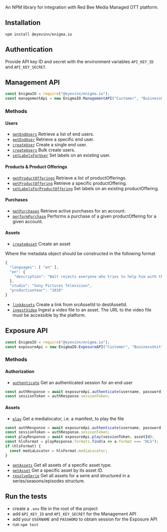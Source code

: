 An NPM library for integration with Red Bee Media Managed OTT platform.

## Installation

```
npm install @eyevinn/enigma.io
```

## Authentication

Provide API key ID and secret with the environment variables `API_KEY_ID` and `API_KEY_SECRET`.

## Management API

```js
const EnigmaIO = require("@eyevinn/enigma.io");
const managementApi = new EnigmaIO.ManagementAPI("Customer", "BusinessUnit");
```

### Methods

#### Users

- [`getEndUsers`](src/api/mgmt.js#L24) Retrieve a list of end users.
- [`getEndUser`](src/api/mgmt.js#L34) Retrieve a specific end user.
- [`createUser`](src/api/mgmt.js#L43) Create a single end user.
- [`createUsers`](src/api/mgmt.js#L54) Bulk create users.
- [`setLabelsForUser`](src/api/mgmt.js#L64) Set labels on an existing user.

#### Products & Product Offerings

- [`getProductOfferings`](src/api/mgmt.js#L76) Retrieve a list of productOfferings.
- [`getProductOffering`](src/api/mgmt.js#L88) Retrieve a specific productOffering.
- [`setLabelsForProductOffering`](src/api/mgmt.js#L97) Set labels on an existing productOffering.

#### Purchases

- [`getPurchases`](src/api/mgmt.js#L107) Retrieve active purchases for an account.
- [`performPurchase`](src/api/mgmt.js#L116) Performs a purchase of a given productOffering for a given account.

#### Assets

- [`createAsset`](src/api/mgmt.js#L125) Create an asset

Where the metadata object should be constructed in the following format
```js
{
  "languages": [ "en" ],
  "en": {
    "description": "Walt rejects everyone who tries to help him with the cancer. Jesse tries his best to create Walt's meth, with the help of an old friend."
  },
  "studio": "Sony Pictures Television",
  "productionYear": "2019"
}
```

- [`linkAssets`](src/api/mgmt.js#L136) Create a link from srcAssetId to destAssetId.
- [`ingestVideo`](src/api/mgmt.js#L147) Ingest a video file to an asset. The URL to the video file must be accessible by the platform.

## Exposure API

```js
const EnigmaIO = require("@eyevinn/enigma.io");
const exposureApi = new EnigmaIO.ExposureAPI("Customer", "BusinessUnit");
```

### Methods

#### Authorization

- [`authenticate`](src/api/exposure.js#L15) Get an authenticated session for an end user

```js
const authResponse = await exposureApi.authenticate(username, password);
const sessionToken = authResponse.sessionToken;
```

#### Assets

- [`play`](src/api/exposure.js#L25) Get a medialocator, i.e. a manifest, to play the file

```js
const authResponse = await exposureApi.authenticate(username, password);
const sessionToken = authResponse.sessionToken;
const playResponse = await exposureApi.play(sessionToken, assetId);
const hlsFormat = playResponse.formats.find(a => a.format === "HLS");
if (hlsFormat) {
  const mediaLocator = hlsFormat.mediaLocator;
}
```

- [`getAssets`](src/api/exposure.js#L34) Get all assets of a specific asset type.
- [`getAsset`](src/api/exposure.js#L45) Get a specific asset by its asset ID.
- [`resolveSerie`](src/api/exposure.js#53) Get all assets for a serie and structured in a series/seasons/episodes structure.


## Run the tests

- create a `.env` file in the root of the project
- add `API_KEY_ID` and `API_KEY_SECRET` for the Management API
- add your `USERNAME` and `PASSWORD` to obtain session for the Exposure API
- run `npm test`
